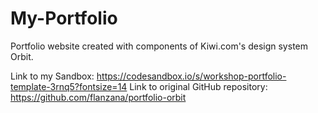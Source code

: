 # My-Portfolio
Portfolio website created with components of Kiwi.com's design system Orbit.

Link to my Sandbox: https://codesandbox.io/s/workshop-portfolio-template-3rnq5?fontsize=14
Link to original GitHub repository: https://github.com/flanzana/portfolio-orbit

